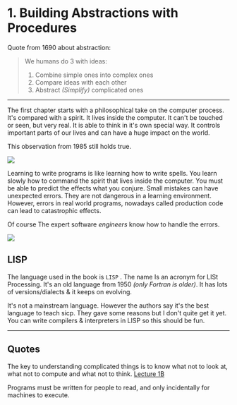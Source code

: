 # 1. Building Abstractions with Procedures

Quote from 1690 about abstraction:

>  We humans do 3 with ideas:
> 1. Combine simple ones into complex ones
> 2. Compare ideas with each other
> 3. Abstract *(Simplify)* complicated ones

---

The first chapter starts with a philosophical take on the computer process. It's compared with a spirit. It lives inside the computer. It can't be touched or seen, but very real. It is able to think in it's own special way. It controls important parts of our lives and can have a huge impact on the world. 

This observation from 1985 still holds true.

![](https://memegenerator.net/img/instances/82411119/till-this-day.jpg)

Learning to write programs is like learning how to write spells. You learn slowly how to command the spirit that lives inside the computer. You must be able to predict the effects what you conjure. Small mistakes can have unexpected errors. They are not dangerous in a learning environment. However,  errors in real world programs, nowadays called production code can lead to catastrophic effects. 

Of course The expert software *engineers*  know how to handle the errors.

![](https://cdn131.picsart.com/326537528119201.jpg)

## LISP

The language used in the book is `LISP` . The name Is an acronym for LISt Processing. It's an old language from 1950 *(only Fortran is older)*. It has lots of versions/dialects & it keeps on evolving.

It's not a mainstream language. However the authors say it's the best language to teach sicp. They gave some reasons but I don't  quite get it yet. You can write compilers & interpreters in LISP so this should be fun. 

---

## Quotes

The key to understanding complicated things is to know what not to look at, what not to compute and what not to think. [Lecture 1B](https://youtu.be/V_7mmwpgJHU?t=597)

Programs must be written for people to read, and only incidentally for machines to execute.